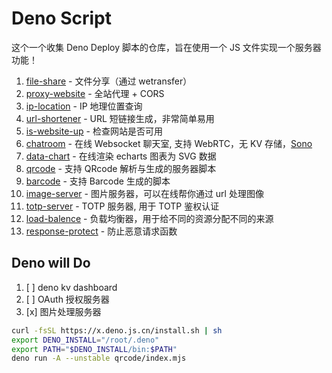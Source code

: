 # Deno Script

这个一个收集 Deno Deploy 脚本的仓库，旨在使用一个 JS 文件实现一个服务器功能！

1. [file-share](./file-share/index.mjs) - 文件分享（通过 wetransfer）
2. [proxy-website](./proxy-website/index.mjs) - 全站代理 + CORS
3. [ip-location](./ip-location/index.mjs) - IP 地理位置查询
4. [url-shortener](./url-shortener/index.mjs) - URL 短链接生成，非常简单易用
5. [is-website-up](./is-website-up/index.mjs) - 检查网站是否可用
6. [chatroom](./chatroom/index.mjs) - 在线 Websocket 聊天室, 支持 WebRTC，无 KV 存储，[Sono](https://jsr.io/@sono/core)
7. [data-chart](./data-chart/index.mjs) - 在线渲染 echarts 图表为 SVG 数据
8. [qrcode](./qrcode/index.mjs) - 支持 QRcode 解析与生成的服务器脚本
9. [barcode](./qrcode/index.mjs) - 支持 Barcode 生成的脚本
10. [image-server](./image-server/index.mjs) - 图片服务器，可以在线帮你通过 url 处理图像
11. [totp-server](./totp-server/index.mjs) - TOTP 服务器, 用于 TOTP 鉴权认证
12. [load-balence](./load-balence/index.ts) - 负载均衡器，用于给不同的资源分配不同的来源
13. [response-protect](./response-protect/index.ts) - 防止恶意请求函数

## Deno will Do

1. [ ] deno kv dashboard
2. [ ] OAuth 授权服务器
3. [x] 图片处理服务器

```sh
curl -fsSL https://x.deno.js.cn/install.sh | sh
export DENO_INSTALL="/root/.deno"
export PATH="$DENO_INSTALL/bin:$PATH"
deno run -A --unstable qrcode/index.mjs
```
